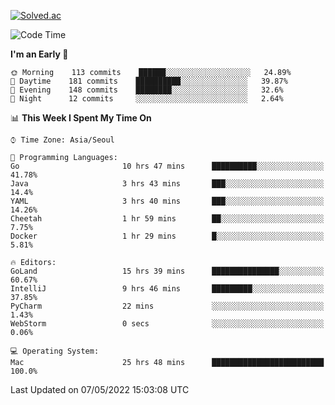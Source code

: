 [![Solved.ac](http://mazassumnida.wtf/api/v2/generate_badge?boj=kuckjwi)](https://solved.ac/kuckjwi)
<!--START_SECTION:waka-->
![Code Time](http://img.shields.io/badge/Code%20Time-0-blue)

**I'm an Early 🐤** 

```text
🌞 Morning    113 commits    ██████░░░░░░░░░░░░░░░░░░░   24.89% 
🌆 Daytime    181 commits    ██████████░░░░░░░░░░░░░░░   39.87% 
🌃 Evening    148 commits    ████████░░░░░░░░░░░░░░░░░   32.6% 
🌙 Night      12 commits     ░░░░░░░░░░░░░░░░░░░░░░░░░   2.64%

```


📊 **This Week I Spent My Time On** 

```text
⌚︎ Time Zone: Asia/Seoul

💬 Programming Languages: 
Go                       10 hrs 47 mins      ██████████░░░░░░░░░░░░░░░   41.78% 
Java                     3 hrs 43 mins       ███░░░░░░░░░░░░░░░░░░░░░░   14.4% 
YAML                     3 hrs 40 mins       ███░░░░░░░░░░░░░░░░░░░░░░   14.26% 
Cheetah                  1 hr 59 mins        ██░░░░░░░░░░░░░░░░░░░░░░░   7.75% 
Docker                   1 hr 29 mins        █░░░░░░░░░░░░░░░░░░░░░░░░   5.81%

🔥 Editors: 
GoLand                   15 hrs 39 mins      ███████████████░░░░░░░░░░   60.67% 
IntelliJ                 9 hrs 46 mins       █████████░░░░░░░░░░░░░░░░   37.85% 
PyCharm                  22 mins             ░░░░░░░░░░░░░░░░░░░░░░░░░   1.43% 
WebStorm                 0 secs              ░░░░░░░░░░░░░░░░░░░░░░░░░   0.06%

💻 Operating System: 
Mac                      25 hrs 48 mins      █████████████████████████   100.0%

```


 Last Updated on 07/05/2022 15:03:08 UTC
<!--END_SECTION:waka-->

